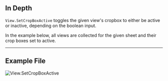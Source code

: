 ## In Depth
`View.SetCropBoxActive` toggles the given view's cropbox to either be active or inactive, depending on the boolean input.

In the example below, all views are collected for the given sheet and their crop boxes set to active.
___
## Example File

![View.SetCropBoxActive](./Revit.Elements.Views.View.SetCropBoxActive_img.jpg)
